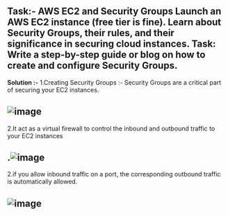 Task:-
AWS EC2 and Security Groups Launch an AWS EC2 instance (free tier is fine). Learn about Security Groups, their rules, and their significance in securing cloud instances. 
Task: Write a step-by-step guide or blog on how to create and configure Security Groups.
---
**Solution :-**
1.Creating Security Groups :- 
Security Groups are a critical part of securing your EC2 instances.

![image](https://github.com/user-attachments/assets/cfc7cf15-3cb0-48dd-a156-3235ceb7c257)
---
2.It act as a virtual firewall to control the inbound and outbound traffic to your EC2 instances

.![image](https://github.com/user-attachments/assets/170d4bef-7430-495a-91be-aad1e636ad69)
---
2.if you allow inbound traffic on a port, the corresponding outbound traffic is automatically allowed.

![image](https://github.com/user-attachments/assets/9e86f9e9-a667-4498-b648-64833a0dff95)
---

